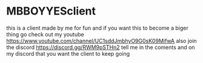 # MBBOYYESclient
this is a client made by me for fun and if you want this to become a biger thing go check out my youtube https://www.youtube.com/channel/UC1sddJmbhyO9G0sK09MifwA also join the discord https://discord.gg/RWM9pSTHn2 tell me in the coments and on my discord that you want the client to keep going
